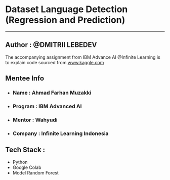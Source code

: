 # Dataset Language Detection (Regression and Prediction)
-----------------------------------------------
## Author : @DMITRII LEBEDEV
The accompanying assignment from IBM Advance AI @Infinite Learning is to explain code sourced from www.kaggle.com
## Mentee Info

- ### Name : Ahmad Farhan Muzakki
- ### Program : IBM Advanced AI 
- ### Mentor : Wahyudi
- ### Company : Infinite Learning Indonesia

## Tech Stack :
- Python
- Google Colab
- Model Random Forest
